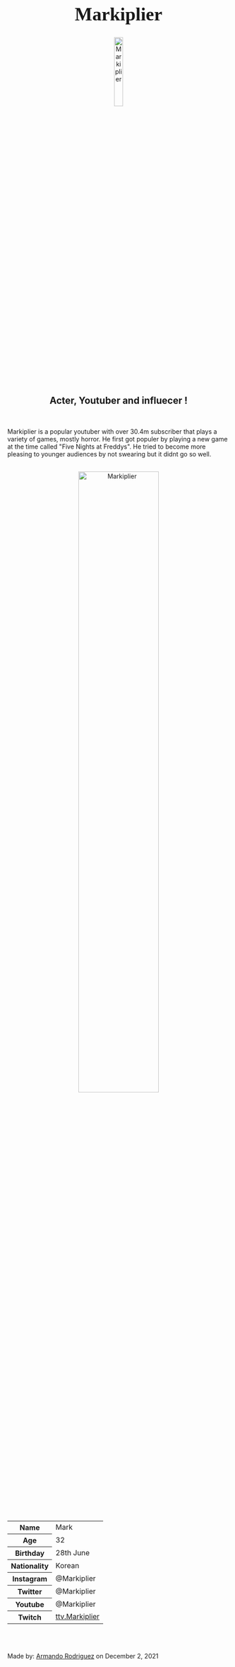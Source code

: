 <h1 style="font-family:Brush Script MT; font-size:300%;" align="center" > <b> Markiplier </b></h1>

<div align="center">
    <img    src="https://pbs.twimg.com/media/Bq2ngxpCIAALRXq.jpg:large"
            title="Markiplier"
            width="20%"
            height="20%" 
            />
</div>

<h2 align="center" > Acter, Youtuber and influecer !</h2>

<br>

<p>
    Markiplier is a popular youtuber with over 30.4m subscriber that plays a variety of games, mostly horror. He first got populer by playing a new game at the time called "Five Nights at Freddys". He tried to become more pleasing to younger audiences by not swearing but it didnt go so well.
</p>

<br>

<div align="center">
    <img    src="https://tse3.mm.bing.net/th?id=OIP.dSvLZWb0bMEjDDaE2ecTnQHaEK&pid=Api&P=0&w=298&h=169"
            title="Markiplier"
            width="60%"
            height="60%" 
            />
</div>

<br>


<table>
    <tr>
        <th>Name</th>
        <td>Mark</td>
    </tr>
    <tr>
        <th>Age</th>
        <td>32</td>
    </tr>
    <tr>
        <th>Birthday</th>
        <td>28th June</td>
    </tr>
        <tr>
        <th>Nationality</th>
        <td>Korean</td>
    </tr>
    <tr>
        <th>Instagram</th>
        <td>@Markiplier</td>
    </tr>
    <tr>
        <th>Twitter</th>
        <td>@Markiplier</td>
    </tr>
    <tr>
        <th>Youtube</th>
        <td>@Markiplier</td>
    </tr>
    <tr>
        <th>Twitch</th>
        <td><a href="https://www.twitch.tv/markiplier"> ttv.Markiplier </a></td>
    </tr>
</table>


<br><br>

<p>
    Made by: <u>Armando Rodriguez</u> on December 2, 2021
</p>
